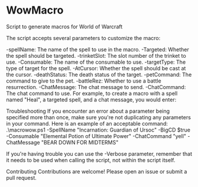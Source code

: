 # WowMacro
Script to generate macros for World of Warcraft

The script accepts several parameters to customize the macro:

-spellName: The name of the spell to use in the macro.
-Targeted: Whether the spell should be targeted.
-trinketSlot: The slot number of the trinket to use.
-Consumable: The name of the consumable to use.
-targetType: The type of target for the spell.
-AtCursor: Whether the spell should be cast at the cursor.
-deathStatus: The death status of the target.
-petCommand: The command to give to the pet.
-battleRez: Whether to use a battle resurrection.
-ChatMessage: The chat message to send.
-ChatCommand: The chat command to use.
For example, to create a macro with a spell named "Heal", a targeted spell, and a chat message, you would enter:

Troubleshooting
If you encounter an error about a parameter being specified more than once, make sure you're not duplicating any parameters in your command.
Here is an example of an acceptable command:
.\macrowow.ps1 -SpellName "Incarnation: Guardian of Ursoc" -BigCD $true -Consumable "Elemental Potion of Ultimate Power" -ChatCommand "yell" -ChatMessage "BEAR DOWN FOR MIDTERMS"

If you're having trouble you can use the -Verbose parameter, remember that it needs to be used when calling the script, not within the script itself.

Contributing
Contributions are welcome! Please open an issue or submit a pull request.
